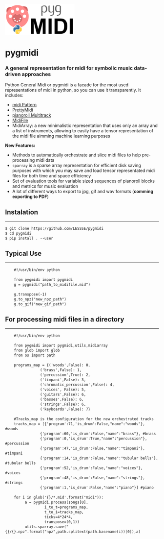 <img src="./images/pygmidi-h.png" alt="pygmidi logo" height="100">

# pygmidi

### A general representation for midi for symbolic music data-driven approaches

Python General Midi or pygmidi is a facade for the most used representations of midi in python, so you can use it transparently. It includes:
* [midi Pattern](https://github.com/vishnubob/python-midi)
* [PrettyMidi](https://github.com/craffel/pretty-midi)
* [pianoroll Multitrack](https://salu133445.github.io/pypianoroll/)
* [MidiFile](https://mido.readthedocs.io/en/latest/midi_files.html)
* MidiArray: a new minimalistic representation that uses only an array and a list of instruments, allowing to easily have a tensor representation of the midi file aimming machine learning purposes
 
**New Features:**
* Methods to automatically orchestrate and slice midi files to help pre-processing midi data
* `sparray` is a sparse array representation for efficient disk saving purposes with which you may save and load tensor representated midi files for both time and space efficiency 
* Set of evaluation tools for variable sized sequences of pianoroll blocks and metrics for music evaluation 
* A lot of different ways to export to jpg, gif and wav formats (**comming exporting to PDF**)

## Instalation
____________________________________________________________

```
$ git clone https://github.com/LESSSE/pygmidi
$ cd pygmidi
$ pip install . --user
```

## Typical Use
____________________________________________________________

```
    #!/usr/bin/env python

    from pygmidi import pygmidi
    g = pygmidi("path_to_midifile.mid")
    
    g.transpose(-1)
    g.to_npz("new_npz_path")
    g.to_gif("new_gif_path")
```


## For processing midi files in a directory
____________________________________________________________

```
    #!/usr/bin/env python

    from pygmidi import pygmidi,utils,midiarray
    from glob import glob
    from os import path
    
    programs_map = {('woods',False): 0,
                ('brass',False): 1,
                ('percussion',True): 2,
                ('timpani',False): 3,
                ('chromatic_percussion',False): 4,
                ('voices', False): 5,
                ('guitars',False): 6,
                ('basses',False): 6,
                ('strings',False): 6,
                ('keyboards',False): 7}

    #Tracks_map is the configuration for the new orchestrated tracks
    tracks_map = [{'program':71,'is_drum':False,"name":"woods"}, #woods
                {'program':60,'is_drum':False,"name":"brass"}, #brass
                {'program':0,'is_drum':True,"name":"percussion"},  #percussion
                {'program':47,'is_drum':False,"name":"timpani"}, #timpani
                {'program':14,'is_drum':False,"name":"tubular bells"}, #tubular bells
                {'program':52,'is_drum':False,"name":"voices"}, #voices
                {'program':48,'is_drum':False,"name":"strings"}, #strings
                {'program':1,'is_drum':False,"name":"piano"}] #piano
    
    for i in glob('{}/*.mid'.format("midi")):
         a = pygmidi.process(songs[0],
                  i_to_t=programs_map,
                  t_to_i=tracks_map,
                  ticks=4*24*4,
                  transpose=(0,1))
         utils.sparray.save("{}/{}.npz".format("npz",path.splitext(path.basename(i))[0]),a)
```


